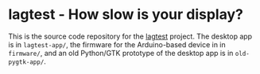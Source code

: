 lagtest - How slow is your display?
===================================

This is the source code repository for the
[lagtest](http://lagtest.org) project. The desktop app is in `lagtest-app/`,
the firmware for the Arduino-based device in in `firmware/`, and an old Python/GTK prototype of the desktop app is in `old-pygtk-app/`.
